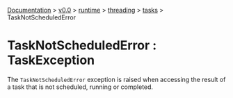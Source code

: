 [Documentation](/docs/documentation.md) >
 [v0.0](/docs/0.0/version.md) >
  [runtime](/docs/0.0/runtime/module.md) >
   [threading](/docs/0.0/runtime/threading/module.md) >
    [tasks](/docs/0.0/runtime/threading/tasks/module.md) >
     TaskNotScheduledError

# TaskNotScheduledError : TaskException

The `TaskNotScheduledError` exception is raised when accessing the result of a task that is not scheduled, running or completed.